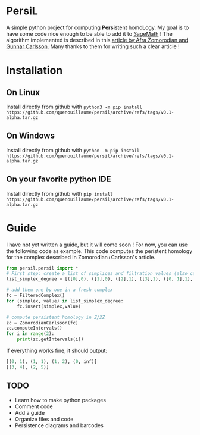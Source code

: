 # PersiL
A simple python project for computing **Persi**stent homo**L**ogy. My goal is to have some code nice enough to be able to add it to [SageMath](https://www.sagemath.org "Tiens tiens quelle surprise :)") !
The algorithm implemented is described in this [article by Afra Zomorodian and Gunnar Carlsson](https://geometry.stanford.edu/papers/zc-cph-05/zc-cph-05.pdf). Many thanks to them for writing such a clear article !



# Installation
## On Linux
Install directly from github with `python3 -m pip install https://github.com/quenouillaume/persil/archive/refs/tags/v0.1-alpha.tar.gz`


## On Windows

Install directly from github with `python -m pip install https://github.com/quenouillaume/persil/archive/refs/tags/v0.1-alpha.tar.gz`

## On your favorite python IDE

Install directly from github with `pip install https://github.com/quenouillaume/persil/archive/refs/tags/v0.1-alpha.tar.gz`


# Guide

I have not yet written a guide, but it will come soon ! For now, you can use the following code as example. This code computes the peristent homology for the complex described in Zomorodian+Carlsson's article.

```python
from persil.persil import *
# First step: create a list of simplices and filtration values (also called degrees)
list_simplex_degree = [([0],0), ([1],0), ([2],1), ([3],1), ([0, 1],1), ([1, 2],1), ([0, 3],2), ([2, 3],2), ([0, 2],3), ([0, 1, 2],4), ([0, 2, 3],5)]

# add them one by one in a fresh complex
fc = FilteredComplex()
for (simplex, value) in list_simplex_degree:
    fc.insert(simplex,value)

# compute persistent homology in Z/2Z
zc = ZomorodianCarlsson(fc)
zc.computeIntervals()
for i in range(2):
    print(zc.getIntervals(i))
```
If everything works fine, it should output:

```python
[(0, 1), (1, 1), (1, 2), (0, inf)]
[(3, 4), (2, 5)]
```




## TODO

* Learn how to make python packages
* Comment code
* Add a guide
* Organize files and code
* Persistence diagrams and barcodes
